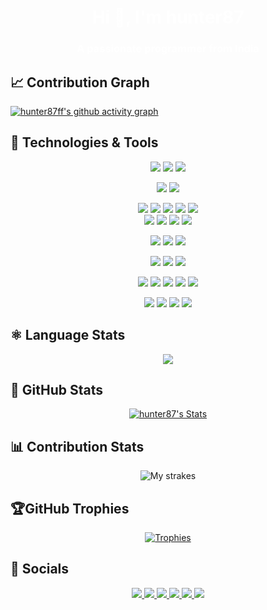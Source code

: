 <h1 style="color:#fff; text-decoration:none;" align="center">Hi 👋, I'm hunter87</h1>
<h3 style="color:#fff; text-decoration:none;" align="center">A passionate programmer from India</h3>

## &#x1f4c8; Contribution Graph

[![hunter87ff's github activity graph](https://github-readme-activity-graph.vercel.app/graph?username=hunter87ff&custom_title=My%20Contributions&hide_border=true&theme=react-dark)](https://github.com/hunter87ff/github-readme-activity-graph)


## 🔧 Technologies & Tools

<p align="center">
  <img src="https://img.shields.io/badge/OS-Windows-informational?style=flat&logoColor=white&color=61D9FA&labelColor=20232A&logo=data:image/png;base64,iVBORw0KGgoAAAANSUhEUgAAABgAAAAYCAYAAADgdz34AAAAAXNSR0IArs4c6QAAAMJJREFUSEvtVQEKwjAMvLzE/cT9RHzJ8CXiS/Qp/uQ0WyNZILWggw1WKGWM5HrN5SJYeMnC+bFeAJJdYd8DOADQb929iHwuXmUQkjw0GMCpnOnrpgAkB3+TkOHcklxjagCsFH0HAN412P4T3QE8k0LfAByLyqoGICIqiHHN+oDk1UVGIAWwpvoGcMkAtl+DncGknMxNi4rMds2OTRC/e5HXXrBq/aWyNauO4DPZNs+DTOwO3Nj6BmwfOP+Y1+udya3sXlAzWhmbW0K8AAAAAElFTkSuQmCC"/>
  <img src="https://img.shields.io/badge/OS-Ubuntu-informational?style=flat&logo=ubuntu&logoColor=white&color=61D9FA&labelColor=20232A"/>
  <img src="https://img.shields.io/badge/OS-Kali-informational?style=flat&logo=kali%20linux&logoColor=white&color=61D9FA&labelColor=20232A"/>
</p>
<p align="center">
  <img src="https://img.shields.io/badge/Editor-VS_Code-informational?style=flat&logo=visual-studio-code&logoColor=white&color=61D9FA&labelColor=20232A"/>
  <img src="https://img.shields.io/badge/Editor-Sublime_Text-informational?style=flat&logo=sublime-text&logoColor=white&color=61D9FA&labelColor=20232A"/>
</p>
<p align="center">
  
  <img src="https://img.shields.io/badge/Code-JavaScript-informational?style=flat&logo=javascript&logoColor=white&color=61D9FA&labelColor=20232A"/>
  <img src="https://img.shields.io/badge/Code-Python-informational?style=flat&logo=python&logoColor=white&color=61D9FA&labelColor=20232A"/>
  <img src="https://img.shields.io/badge/Code-C-informational?style=flat&logo=c&logoColor=white&color=61D9FA&labelColor=20232A"/>
  <img src="https://img.shields.io/badge/Code-Kotlin-informational?style=flat&logo=kotlin&logoColor=white&color=61D9FA&labelColor=20232A"/>
  <img src="https://img.shields.io/badge/Code-Java-informational?style=flat&logo=java&logoColor=white&color=61D9FA&labelColor=20232A"/><br>
  <img src="https://img.shields.io/badge/Code-Typescript-informational?style=flat&logo=typescript&logoColor=white&color=61D9FA&labelColor=20232A"/>
  <img src="https://img.shields.io/badge/Code-Node-informational?style=flat&logo=node.js&logoColor=white&color=61D9FA&labelColor=20232A"/>
  <img src="https://img.shields.io/badge/Code-CSS-informational?style=flat&logo=css&logoColor=white&color=61D9FA&labelColor=20232A"/>
  <img src="https://img.shields.io/badge/Code-HTML-informational?style=flat&logo=html&logoColor=white&color=61D9FA&labelColor=20232A"/>
</p>
<!--
<p align="center">
  <img src="https://img.shields.io/badge/Lib-Flask-informational?style=flat&logo=flask&logoColor=white&color=61D9FA&labelColor=20232A"/>
  <img src="https://img.shields.io/badge/Lib-React-informational?style=flat&logo=react&logoColor=white&color=61D9FA&labelColor=20232A"/>
  <img src="https://img.shields.io/badge/Lib-Django-informational?style=flat&logo=django&logoColor=white&color=61D9FA&labelColor=20232A"/>
  <img src="https://img.shields.io/badge/Lib-Discord-informational?style=flat&logo=discord&logoColor=white&color=61D9FA&labelColor=20232A"/>
</p>-->
<!--
  <img src="https://img.shields.io/badge/Lib-Express-informational?style=flat&logo=express&logoColor=white&color=61D9FA&labelColor=20232A"/> 
  <img src="https://img.shields.io/badge/Lib-Electron-informational?style=flat&logo=electron&logoColor=white&color=61D9FA&labelColor=20232A"/>-->
  
</p>
<p align="center">
  <img src="https://img.shields.io/badge/Shell-Bash-informational?style=flat&logo=gnu-bash&logoColor=white&color=61D9FA&labelColor=20232A"/>
  <img src="https://img.shields.io/badge/Shell-Powershell-informational?style=flat&logo=powershell&logoColor=white&color=61D9FA&labelColor=20232A"/>
  <img src="https://img.shields.io/badge/Shell-CMD-informational?style=flat&logo=cmd&logoColor=white&color=61D9FA&labelColor=20232A"/>
</p>  
<p align="center">
  <img src="https://img.shields.io/badge/Database-MongoDB-informational?style=flat&logo=mongodb&logoColor=white&color=61D9FA&labelColor=20232A"/>
  <img src="https://img.shields.io/badge/Database-Sqlite-informational?style=flat&logo=sqlite&logoColor=white&color=61D9FA&labelColor=20232A"/>
  <img src="https://img.shields.io/badge/Database-MySql-informational?style=flat&logo=mysql&logoColor=white&color=61D9FA&labelColor=20232A"/>
</p>
<p align="center">
  <img src="https://img.shields.io/badge/Tools-Postman-informational?style=flat&logo=postman&logoColor=white&color=61D9FA&labelColor=20232A"/>
  <!--<img src="https://img.shields.io/badge/Tools-Yarn-informational?style=flat&logo=yarn&logoColor=white&color=61D9FA&labelColor=20232A"/>-->
<img src="https://img.shields.io/badge/Tools-Docker-informational?style=flat&logo=docker&logoColor=white&color=61D9FA&labelColor=20232A"/>
  <img src="https://img.shields.io/badge/Tools-Chrome-informational?style=flat&logo=google%20chrome&logoColor=white&color=61D9FA&labelColor=20232"/>
  <img src="https://img.shields.io/badge/Tools-Git-informational?style=flat&logo=git&logoColor=white&color=61D9FA&labelColor=20232A"/>
  <img src="https://img.shields.io/badge/Tools-BurpSuite-informational?style=flat&logo=Burp%20Suite&logoColor=white&color=61D9FA&labelColor=20232"/>
</p>
<p align="center">
  <img src="https://img.shields.io/badge/Cloud-AWS-informational?style=flat&logo=amazonwebservices&logoColor=white&color=61D9FA&labelColor=20232"/>
  <img src="https://img.shields.io/badge/Cloud-Azure-informational?style=flat&logo=microsoft-azure&logoColor=white&color=61D9FA&labelColor=20232A"/>
  <img src="https://img.shields.io/badge/Cloud-Vercel-informational?style=flat&logo=vercel&logoColor=white&color=61D9FA&labelColor=20232A"/>
  <img src="https://img.shields.io/badge/Cloud-Heroku-informational?style=flat&logo=heroku&logoColor=white&color=61D9FA&labelColor=20232A"/>
</p>

## &#x269B; Language Stats

<p align="center">
  <a align="center" href="https://github.com/hunter87ff">
    <img align="center" src="https://github-readme-stats.vercel.app/api/top-langs/?username=hunter87ff&theme=react&hide_border=true" />
  </a>
</p>

## &#x1F680; GitHub Stats

<p align="center">
  <a align="center" href="https://github.com/hunter87ff">
    <img align="center" src="https://github-readme-stats.vercel.app/api?username=hunter87ff&show_icons=true&line_height=27&count_private=true&theme=react&hide_border=true" alt="hunter87's Stats" />
  </a>
 </p>

## &#128202; Contribution Stats

<p align="center">
  <img alt="My strakes" src="https://github-readme-streak-stats.herokuapp.com?user=hunter87ff&theme=react&hide_border=true"/>
</p>


## 🏆GitHub Trophies

<div align="center">  
	
[![Trophies](https://github-trophies.vercel.app/?username=hunter87ff&theme=highcontrast&no-frame=false&no-bg=false&margin-w=4)](#)
</div>

## 📱 Socials
<p align="center">
	<a href="https://instagram.com/im_hunter87">
		<img src="https://img.shields.io/badge/Instagram-informational?style=social&logo=instagram"/>
	</a>
  <a href="https://youtube.com/@hunter_87">
		<img src="https://img.shields.io/badge/Youtube-informational?style=social&logo=youtube"/>
	</a>
	<a href="https://linkedin.com/in/hunter87/">
		<img src="https://img.shields.io/badge/Linked_In-informational?style=social&logo=linkedin"/>
	</a>
	<a href="https://www.github.com/hunter87ff/">
		<img src="https://img.shields.io/badge/Github-informational?style=social&logo=github"/>
	</a>
	<a href="https://sprucbot.tech/support">
		<img src="https://img.shields.io/badge/Discord-informational?style=social&logo=discord"/>
	</a>
	<a href="#">
		<img src="https://komarev.com/ghpvc/?username=hunter87ff&label=Profile%20views&color=0e75b6&style=flat"hunter87ff" />
	</a>
</p>


<!--
### ✍️Fav. Quote
<div align="center">  
![](https://quotes-github-readme.vercel.app/api?type=horizontal&theme=dark)
</div>-->

